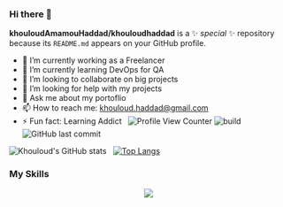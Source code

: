 ### Hi there 👋


**khouloudAmamouHaddad/khouloudhaddad** is a ✨ _special_ ✨ repository because its `README.md` appears on your GitHub profile.

- 🔭 I’m currently working as a Freelancer
- 🌱 I’m currently learning DevOps for QA
- 👯 I’m looking to collaborate on big projects
- 🤔 I’m looking for help with my projects
- 💬 Ask me about my portoflio
- 📫 How to reach me: khouloud.haddad@gmail.com
- ⚡ Fun fact: Learning Addict &nbsp;&nbsp;![Profile View Counter](https://komarev.com/ghpvc/?username=khouloudhaddad)&nbsp;![build](https://github.com/mopig/mopig/workflows/build/badge.svg)&nbsp;![GitHub last commit](https://img.shields.io/github/last-commit/khouloudhaddad/khouloudhaddad)

![Khouloud's GitHub stats](https://github-readme-stats.vercel.app/api?username=khouloudhaddad&show_icons=true&theme=algolia) &nbsp;
[![Top Langs](https://github-readme-stats.vercel.app/api/top-langs/?username=khouloudhaddad&theme=algolia)](https://github.com/anuraghazra/github-readme-stats)

<h3>My Skills</h3>

<p align="center">
  <a href="https://skillicons.dev">
    <img src="https://skillicons.dev/icons?i=git,vue,html,docker,angular,laravel,wordpress,php,nodejs,scss,dart,java,flutter,c#" />
  </a>
</p>
